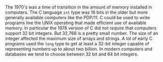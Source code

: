 The 1970's was a time of transition in the amount of memory installed in computers.  The C language `int`
type was 16 bits in the older but more generally available computers like the PDP/11.  C could be used
to write programs line the UNIX operating that made efficient use of available memory.
In particular the 1978 version of C did not *require* that computers support 32 bit integers.
But 32,768 is a pretty small number.   The size of an integer affected
the maximum size of arrays and strings.  A lot of early C programs used the `long` type
to get at least a 32-bit integer
capable of representing numbers up to about two billion.  In modern computers and databases we tend to
choose between 32 bit and 64 bit integers.
